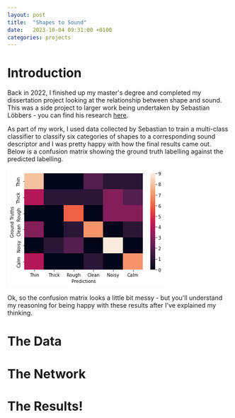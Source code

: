 ```yaml
---
layout: post
title:  "Shapes to Sound"
date:   2023-10-04 09:31:00 +0100
categories: projects
---
```


# Introduction

Back in 2022, I finished up my master's degree and completed my dissertation project looking at the relationship between shape and sound. This was a side project to larger work being undertaken by Sebastian Löbbers - you can find his research [here](https://sebastianlobbers.com/). 

As part of my work, I used data collected by Sebastian to train a multi-class classifier to classify six categories of shapes to a corresponding sound descriptor and I was pretty happy with how the final results came out. Below is a confusion matrix showing the ground truth labelling against the predicted labelling. 

![confusion_matrix_ss](/assets/img/ss_heatmap.png)

Ok, so the confusion matrix looks a little bit messy - but you'll understand my reasoning for being happy with these results after I've explained my thinking.

# The Data

# The Network

# The Results!

<!-- ![confusion_matrix_qd](/assets/img/qd_heatmap.png) -->
